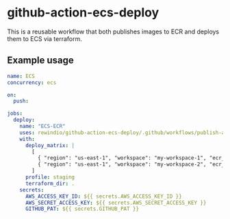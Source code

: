 # github-action-ecs-deploy

This is a reusable workflow that both publishes images to ECR and deploys them to ECS via terraform.

## Example usage

```yaml
name: ECS
concurrency: ecs

on:
  push:

jobs:
  deploy:
    name: "ECS-ECR"
    uses: rewindio/github-action-ecs-deploy/.github/workflows/publish-and-deploy.yml@v0
    with:
      deploy_matrix: |
        [
          { "region": "us-east-1", "workspace": "my-workspace-1", "ecr_repository": "test-repo-1" },
          { "region": "us-east-1", "workspace": "my-workspace-2", "ecr_repository": "test-repo-2" },
        ]
      profile: staging
      terraform_dir: .
    secrets:
      AWS_ACCESS_KEY_ID: ${{ secrets.AWS_ACCESS_KEY_ID }}
      AWS_SECRET_ACCESS_KEY: ${{ secrets.AWS_SECRET_ACCESS_KEY }}
      GITHUB_PAT: ${{ secrets.GITHUB_PAT }}
```

